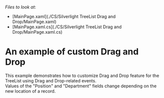 <!-- default file list -->
*Files to look at*:

* [MainPage.xaml](./CS/Silverlight TreeList Drag and Drop/MainPage.xaml)
* [MainPage.xaml.cs](./CS/Silverlight TreeList Drag and Drop/MainPage.xaml.cs)
<!-- default file list end -->
# An example of custom Drag and Drop


<p>This example demonstrates how to customize Drag and Drop feature for the TreeList using Drag and Drop-related events.<br />
Values of the "Position" and "Department" fields change depending on the new location of a record.</p><br />


<br/>


